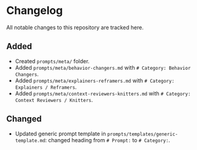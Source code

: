 # Changelog

All notable changes to this repository are tracked here.

## Added
- Created `prompts/meta/` folder.
- Added `prompts/meta/behavior-changers.md` with `# Category: Behavior Changers`.
- Added `prompts/meta/explainers-reframers.md` with `# Category: Explainers / Reframers`.
- Added `prompts/meta/context-reviewers-knitters.md` with `# Category: Context Reviewers / Knitters`.

## Changed
- Updated generic prompt template in `prompts/templates/generic-template.md`: changed heading from `# Prompt:` to `# Category:`.
